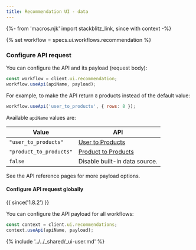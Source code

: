 ```yaml
---
title: Recommendation UI - data
---
```


{%- from 'macros.njk' import stackblitz_link, since with context -%}

{% set workflow = specs.ui.workflows.recommendation %}

### Configure API request

You can configure the API and its payload (request body):

```js
const workflow = client.ui.recommendation;
workflow.useApi(apiName, payload);
```

For example, to make the API return `8` products instead of the default value:

```js
workflow.useApi('user_to_products', { rows: 8 });
```

Available `apiName` values are:

<table class="table">
  <thead>
    <tr>
      <th scope="col">Value</th>
      <th scope="col">API</th>
    </tr>
  </thead>
  <tbody>
    <tr>
      <td><code>"user_to_products"</code></td>
      <td>
        <a href="{{ '/sdk/recommendation/user_to_products/' | url }}">User to Products</a>
      </td>
    </tr>
    <tr>
      <td><code>"product_to_products"</code></td>
      <td>
        <a href="{{ '/sdk/recommendation/product_to_products/' | url }}">Product to Products</a>
      </td>
    </tr>
    <tr>
      <td><code>false</code></td>
      <td>
        Disable built-in data source.
      </td>
    </tr>
  </tbody>
</table>

See the API reference pages for more payload options.

#### Configure API request globally

{{ since('1.8.2') }}

You can configure the API payload for all workflows:

```js
const context = client.ui.recommendations;
context.useApi(apiName, payload);
```

{% include '../../_shared/_ui-user.md' %}
